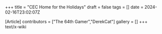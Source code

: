 +++
title = "CEC Home for the Holidays"
draft = false
tags = []
date = 2024-02-16T23:02:07Z

[Article]
contributors = ["The 64th Gamer","DerekCat"]
gallery = []
+++
text/x-wiki